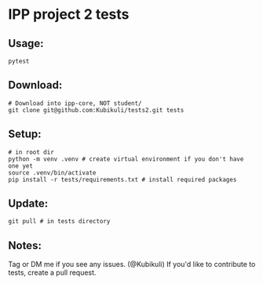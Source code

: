 # IPP project 2 tests
## Usage:
```
pytest
```
## Download:
```
# Download into ipp-core, NOT student/
git clone git@github.com:Kubikuli/tests2.git tests
```
## Setup:
```
# in root dir
python -m venv .venv # create virtual environment if you don't have one yet
source .venv/bin/activate
pip install -r tests/requirements.txt # install required packages
```
## Update:
```
git pull # in tests directory
```
## Notes:
Tag or DM me if you see any issues. (@Kubikuli)
If you'd like to contribute to tests, create a pull request.
